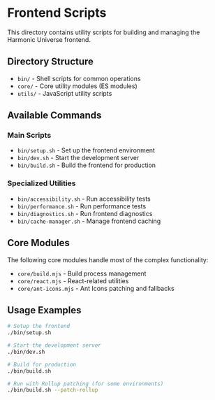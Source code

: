 # Frontend Scripts

This directory contains utility scripts for building and managing the Harmonic Universe frontend.

## Directory Structure

- `bin/` - Shell scripts for common operations
- `core/` - Core utility modules (ES modules)
- `utils/` - JavaScript utility scripts

## Available Commands

### Main Scripts

- `bin/setup.sh` - Set up the frontend environment
- `bin/dev.sh` - Start the development server
- `bin/build.sh` - Build the frontend for production

### Specialized Utilities

- `bin/accessibility.sh` - Run accessibility tests
- `bin/performance.sh` - Run performance tests
- `bin/diagnostics.sh` - Run frontend diagnostics
- `bin/cache-manager.sh` - Manage frontend caching

## Core Modules

The following core modules handle most of the complex functionality:

- `core/build.mjs` - Build process management
- `core/react.mjs` - React-related utilities
- `core/ant-icons.mjs` - Ant Icons patching and fallbacks

## Usage Examples

```bash
# Setup the frontend
./bin/setup.sh

# Start the development server
./bin/dev.sh

# Build for production
./bin/build.sh

# Run with Rollup patching (for some environments)
./bin/build.sh --patch-rollup
``` 